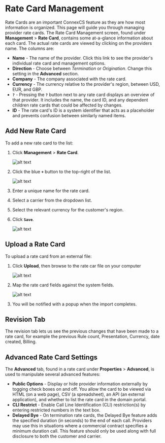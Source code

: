 # Rate Card Management

Rate Cards are an important ConnexCS feature as they are how most information is organized. This page will guide you through managing provider rate cards.  The Rate Card Management screen, found under **Management** > **Rate Card**, contains some at-a-glance information about each card.  The actual rate cards are viewed by clicking on the providers name.  The columns are:

* **Name** - The name of the provider.  Click this link to see the provider's individual rate card and management options.
* **Direction** - Choose between *Termination* or *Origination*.  Change this setting in the **Advanced** section.
* **Company** - The company associated with the rate card. 
* **Currency** - The currency relative to the provider's region, between USD, EUR, and GBP.
* **`?`** - Pressing the **`?`** button next to any rate card displays an overview of that provider.  It includes the name, the card ID, and any dependent children rate cards that could be affected by changes.
* **ID** - The rate card's ID is a system identifier that acts as a placeholder and prevents confusion between similarly named items.


## Add New Rate Card
To add a new rate card to the list:

1. Click **Management** > **Rate Card**.

    ![alt text][provider-card-1] 

2. Click the blue **`+`** button to the top-right of the list.

    ![alt text][provider-card-2] 
  
3. Enter a unique name for the rate card.
4. Select a carrier from the dropdown list.
5. Select the relevant currency for the customer's region.
6. Click **`Save`**.
 
    ![alt text][provider-card-3] 

## Upload a Rate Card
To upload a rate card from an external file:

1. Click **Upload**, then browse to the rate car file on your computer

    ![alt text][provider-card-4]

8. Map the rate card fields against the system fields.

    ![alt text][provider-card-5]

9. You will be notified with a popup when the import completes.
 
## Revision Tab 

The revision tab lets us see the previous changes that have been made to a rate card, for example the previous Rule count, Presentation, Currency, date created, Billing.

## Advanced Rate Card Settings

The **Advanced** tab, found in a rate card under **Properties** > **Advanced**, is used to manipulate several advanced features:

* **Public Options** - Display or hide provider information externally by togging check boxes on and off.  You allow the card to be viewed via HTML (on a web page), CSV (a spreadsheet), an API (an external application), and whether to list the rate card in the domain portal.
* **CLI Restrict** - Enable Call Line Identification (CLI) restriction(s) by entering restricted numbers in the text box.
* **Delayed Bye** - On termination rate cards, the Delayed Bye feature adds the specified duration (in seconds) to the end of each call. Providers may use this in situations where a commercial contract specifies a minimum duration call. This feature should only be used along with full disclosure to both the customer and carrier.

[provider-card-1]: /card/img/115.png "provider-card-1"
[provider-card-2]: /card/img/116.png "provider-card-2"
[provider-card-3]: /card/img/117.png "provider-card-3"
[provider-card-4]: /card/img/118.png "provider-card-4"
[provider-card-5]: /card/img/119.png "provider-card-5"
[provider-card-6]: /card/img/120.png "provider-card-6"
